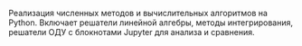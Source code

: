 Реализация численных методов и вычислительных алгоритмов на Python.
Включает решатели линейной алгебры, методы интегрирования, решатели ОДУ с блокнотами Jupyter для анализа и сравнения.